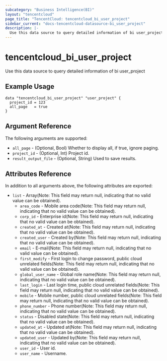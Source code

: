 ```yaml
---
subcategory: "Business Intelligence(BI)"
layout: "tencentcloud"
page_title: "TencentCloud: tencentcloud_bi_user_project"
sidebar_current: "docs-tencentcloud-datasource-bi_user_project"
description: |-
  Use this data source to query detailed information of bi user_project
---
```


# tencentcloud_bi_user_project

Use this data source to query detailed information of bi user_project

## Example Usage

```hcl
data "tencentcloud_bi_user_project" "user_project" {
  project_id = 123
  all_page   = true
}
```

## Argument Reference

The following arguments are supported:

* `all_page` - (Optional, Bool) Whether to display all, if true, ignore paging.
* `project_id` - (Optional, Int) Project id.
* `result_output_file` - (Optional, String) Used to save results.

## Attributes Reference

In addition to all arguments above, the following attributes are exported:

* `list` - Array(Note: This field may return null, indicating that no valid value can be obtained).
  * `area_code` - Mobile area code(Note: This field may return null, indicating that no valid value can be obtained).
  * `corp_id` - Enterprise id(Note: This field may return null, indicating that no valid value can be obtained).
  * `created_at` - Created at(Note: This field may return null, indicating that no valid value can be obtained).
  * `created_user` - Created by(Note: This field may return null, indicating that no valid value can be obtained).
  * `email` - E-mail(Note: This field may return null, indicating that no valid value can be obtained).
  * `first_modify` - First login to change password, public cloud unrelated fields(Note: This field may return null, indicating that no valid value can be obtained).
  * `global_user_name` - Global role name(Note: This field may return null, indicating that no valid value can be obtained).
  * `last_login` - Last login time, public cloud unrelated fields(Note: This field may return null, indicating that no valid value can be obtained).
  * `mobile` - Mobile number, public cloud unrelated fields(Note: This field may return null, indicating that no valid value can be obtained).
  * `phone_number` - Phone number(Note: This field may return null, indicating that no valid value can be obtained).
  * `status` - Disabled state(Note: This field may return null, indicating that no valid value can be obtained).
  * `updated_at` - Updated at(Note: This field may return null, indicating that no valid value can be obtained).
  * `updated_user` - Updated by(Note: This field may return null, indicating that no valid value can be obtained).
  * `user_id` - User id.
  * `user_name` - Username.



